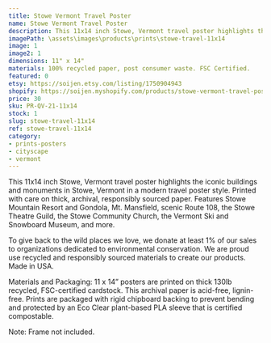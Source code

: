 ```yaml
---
title: Stowe Vermont Travel Poster
name: Stowe Vermont Travel Poster
description: This 11x14 inch Stowe, Vermont travel poster highlights the iconic buildings and monuments in Stowe, Vermont in a modern travel poster style. Printed with care on thick, archival, responsibly sourced paper. Features Stowe Mountain Resort and Gondola, Mt. Mansfield, scenic Route 108, the Stowe Theatre Guild, the Stowe Community Church, the Vermont Ski and Snowboard Museum, and more. Made in USA.
imagePath: \assets\images\products\prints\stowe-travel-11x14
image: 1
image2: 1
dimensions: 11" x 14" 
materials: 100% recycled paper, post consumer waste. FSC Certified.
featured: 0
etsy: https://soijen.etsy.com/listing/1750904943
shopify: https://soijen.myshopify.com/products/stowe-vermont-travel-poster-copy
price: 30
sku: PR-QV-21-11x14
stock: 1
slug: stowe-travel-11x14
ref: stowe-travel-11x14
category:
- prints-posters
- cityscape
- vermont
---
```

This 11x14 inch Stowe, Vermont travel poster highlights the iconic buildings and monuments in Stowe, Vermont in a modern travel poster style. Printed with care on thick, archival, responsibly sourced paper. Features Stowe Mountain Resort and Gondola, Mt. Mansfield, scenic Route 108, the Stowe Theatre Guild, the Stowe Community Church, the Vermont Ski and Snowboard Museum, and more.

To give back to the wild places we love, we donate at least 1% of our sales to organizations dedicated to environmental conservation. We are proud use recycled and responsibly sourced materials to create our products. Made in USA.

Materials and Packaging:
11 x 14” posters are printed on thick 130lb recycled, FSC-certified cardstock. This archival paper is acid-free, lignin-free. Prints are packaged with rigid chipboard backing to prevent bending and protected by an Eco Clear plant-based PLA sleeve that is certified compostable.

Note: Frame not included.
